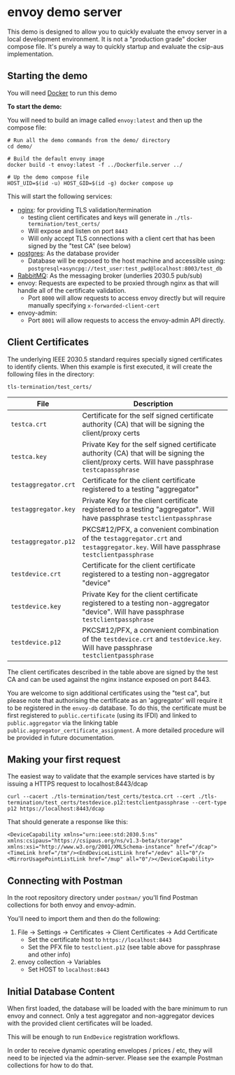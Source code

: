# envoy demo server

This demo is designed to allow you to quickly evaluate the envoy server in a local development environment. It is not a "production grade" docker compose file. It's purely a way to quickly startup and evaluate the csip-aus implementation.

## Starting the demo

You will need [Docker](https://www.docker.com/) to run this demo

**To start the demo:**

You will need to build an image called `envoy:latest` and then up the compose file:

```
# Run all the demo commands from the demo/ directory
cd demo/

# Build the default envoy image
docker build -t envoy:latest -f ../Dockerfile.server ../

# Up the demo compose file
HOST_UID=$(id -u) HOST_GID=$(id -g) docker compose up
```

This will start the following services:
* [nginx](https://nginx.org/): for providing TLS validation/termination
    * testing client certificates and keys will generate in `./tls-termination/test_certs/`
    * Will expose and listen on port `8443`
    * Will only accept TLS connections with a client cert that has been signed by the "test CA" (see below)
* [postgres](https://www.postgresql.org/): As the database provider
    * Database will be exposed to the host machine and accessible using: `postgresql+asyncpg://test_user:test_pwd@localhost:8003/test_db`
* [RabbitMQ](https://www.rabbitmq.com/): As the messaging broker (underlies 2030.5 pub/sub)
* envoy: Requests are expected to be proxied through nginx as that will handle all of the certificate validation.
    *  Port `8000` will allow requests to access envoy directly but will require manually specifying `x-forwarded-client-cert`
* envoy-admin:
    * Port `8001` will allow requests to access the envoy-admin API directly.


## Client Certificates

The underlying IEEE 2030.5 standard requires specially signed certificates to identify clients. When this example is first executed, it will create the following files in the directory:

`tls-termination/test_certs/`

| File | Description |
|------|-------------|
| `testca.crt` | Certificate for the self signed certificate authority (CA) that will be signing the client/proxy certs |
| `testca.key` | Private Key for the self signed certificate authority (CA) that will be signing the client/proxy certs. Will have passphrase `testcapassphrase` |
| `testaggregator.crt` | Certificate for the client certificate registered to a testing "aggregator" |
| `testaggregator.key` | Private Key for the client certificate registered to a testing "aggregator". Will have passphrase `testclientpassphrase` |
| `testaggregator.p12` | PKCS#12/PFX, a convenient combination of the `testaggregator.crt` and `testaggregator.key`. Will have passphrase `testclientpassphrase` |
 `testdevice.crt` | Certificate for the client certificate registered to a testing non-aggregator "device" |
| `testdevice.key` | Private Key for the client certificate registered to a testing non-aggregator "device". Will have passphrase `testclientpassphrase` |
| `testdevice.p12` | PKCS#12/PFX, a convenient combination of the `testdevice.crt` and `testdevice.key`. Will have passphrase `testclientpassphrase` |

The client certificates described in the table above are signed by the test CA and can be used against the nginx instance exposed on port 8443.

You are welcome to sign additional certificates using the "test ca", but please note that authorising the certificate as an 'aggregator' will require it to be registered in the `envoy-db` database. To do this, the certificate must be first registered to `public.certificate` (using its lFDI) and linked to `public.aggregator` via the linking table `public.aggregator_certificate_assignment`. A more detailed procedure will be provided in future documentation.

## Making your first request

The easiest way to validate that the example services have started is by issuing a HTTPS request to localhost:8443/dcap

```
curl --cacert ./tls-termination/test_certs/testca.crt --cert ./tls-termination/test_certs/testdevice.p12:testclientpassphrase --cert-type p12 https://localhost:8443/dcap
```

That should generate a response like this:
```
<DeviceCapability xmlns="urn:ieee:std:2030.5:ns" xmlns:csipaus="https://csipaus.org/ns/v1.3-beta/storage" xmlns:xsi="http://www.w3.org/2001/XMLSchema-instance" href="/dcap"><TimeLink href="/tm"/><EndDeviceListLink href="/edev" all="0"/><MirrorUsagePointListLink href="/mup" all="0"/></DeviceCapability>
```

## Connecting with Postman

In the root repository directory under `postman/` you'll find Postman collections for both envoy and envoy-admin.

You'll need to import them and then do the following:
1. File -> Settings -> Certificates -> Client Certificates -> Add Certificate
    * Set the certificate host to `https://localhost:8443`
    * Set the PFX file to `testclient.p12` (see table above for passphrase and other info)
2. envoy collection -> Variables
    * Set HOST to `localhost:8443`


## Initial Database Content

When first loaded, the database will be loaded with the bare minimum to run envoy and connect. Only a test aggregator and non-aggregator devices with the provided client certificates will be loaded.

This will be enough to run `EndDevice` registration workflows.

In order to receive dynamic operating envelopes / prices / etc, they will need to be injected via the admin-server. Please see the example Postman collections for how to do that.

